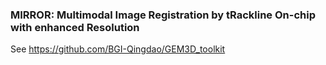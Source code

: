 ### MIRROR: Multimodal Image Registration by tRackline On-chip with enhanced Resolution

See https://github.com/BGI-Qingdao/GEM3D_toolkit

